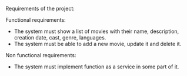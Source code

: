Requirements of the project:

Functional requirements:

- The system must show a list of movies with their name, description, creation date, cast, genre, languages.
- The system must be able to add a new movie, update it and delete it.

Non functional requirements:

- The system must implement function as a service in some part of it.

